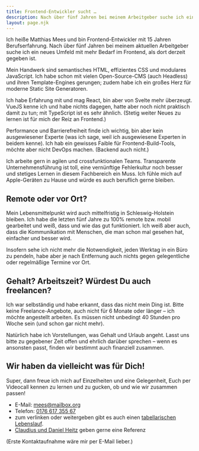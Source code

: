 ```yaml
---
title: Frontend-Entwickler sucht …
description: Nach über fünf Jahren bei meinem Arbeitgeber suche ich ein neues Umfeld mit mehr Bedarf an Frontend-Entwicklung.
layout: page.njk
---
```


<p class="intro">Ich heiße Matthias Mees und bin Frontend-Entwickler mit 15 Jahren Berufserfahrung. Nach über fünf Jahren bei meinem aktuellen Arbeitgeber suche ich ein neues Umfeld mit mehr Bedarf im Frontend, als dort derzeit gegeben ist.</p>

Mein Handwerk sind semantisches HTML, effizientes CSS und modulares JavaScript. Ich habe schon mit vielen Open-Source-CMS (auch Headless) und ihren Template-Engines gerungen; zudem habe ich ein großes Herz für moderne Static Site Generatoren.

Ich habe Erfahrung mit und mag React, bin aber von Svelte mehr überzeugt. VueJS kenne ich und habe nichts dagegen, hatte aber noch nicht praktisch damit zu tun; mit TypeScript ist es sehr ähnlich. (Stetig weiter Neues zu lernen ist für mich der Reiz an Frontend.)

Performance und Barrierefreiheit finde ich wichtig, bin aber kein ausgewiesener Experte (was ich sage, weil ich ausgewiesene Experten in beidem kenne). Ich hab ein gewisses Faible für Frontend-Build-Tools, möchte aber nicht DevOps machen. (Backend auch nicht.)

Ich arbeite gern in agilen und crossfunktionalen Teams. Transparente Unternehmensführung ist toll, eine vernünftige Fehlerkultur noch besser und stetiges Lernen in diesem Fachbereich ein Muss. Ich fühle mich auf Apple-Geräten zu Hause und würde es auch beruflich gerne bleiben.

## Remote oder vor Ort?

Mein Lebensmittelpunkt wird auch mittelfristig in Schleswig-Holstein bleiben. Ich habe die letzten fünf Jahre zu 100% remote bzw. mobil gearbeitet und weiß, dass und wie das gut funktioniert. Ich weiß aber auch, dass die Kommunikation mit Menschen, die man schon mal gesehen hat, einfacher und besser wird.

Insofern sehe ich nicht mehr die Notwendigkeit, jeden Werktag in ein Büro zu pendeln, habe aber je nach Entfernung auch nichts gegen gelegentliche oder regelmäßige Termine vor Ort.

## Gehalt? Arbeitszeit? Würdest Du auch freelancen?

Ich war selbständig und habe erkannt, dass das nicht mein Ding ist. Bitte keine Freelance-Angebote, auch nicht für 6 Monate oder länger – ich möchte angestellt arbeiten. Es müssen nicht unbedingt 40 Stunden pro Woche sein (und schon gar nicht mehr).

Natürlich habe ich Vorstellungen, was Gehalt und Urlaub angeht. Lasst uns bitte zu gegebener Zeit offen und ehrlich darüber sprechen – wenn es ansonsten passt, finden wir bestimmt auch finanziell zusammen.

## Wir haben da vielleicht was für Dich!

Super, dann freue ich mich auf Einzelheiten und eine Gelegenheit, Euch per Videocall kennen zu lernen und zu gucken, ob und wie wir zusammen passen!

-   E-Mail: [mees@mailbox.org](mailto:mees@mailbox.org)
-   Telefon: [0176 617 355 67](tel:+4917661735567)
-   zum verlinken oder weitergeben gibt es auch einen [tabellarischen Lebenslauf](/cv/).
-   [Claudius und Daniel Heitz](https://www.gebruederheitz.de) geben gerne eine Referenz

(Erste Kontaktaufnahme wäre mir per E-Mail lieber.)
